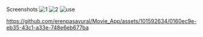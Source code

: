 Screenshots
![1](https://github.com/erenpasavural/Movie_App/assets/101592634/ce5530d2-18a4-4292-9646-d28fbc3de039)
![2](https://github.com/erenpasavural/Movie_App/assets/101592634/ddd034b0-963a-4089-9039-45d2349ba0fc)
![use](https://github.com/erenpasavural/Movie_App/assets/101592634/28839f61-d560-4e6a-9396-d7c9ef597e39)


https://github.com/erenpasavural/Movie_App/assets/101592634/0160ec9e-eb35-43c1-a33e-748e6eb677ba


